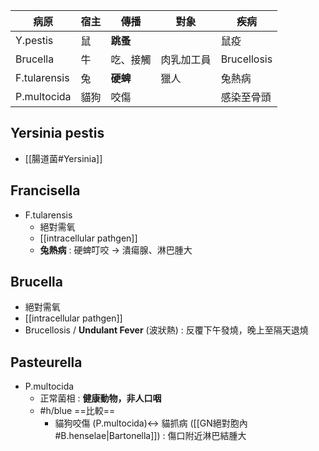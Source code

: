 | 病原         | 宿主 | 傳播     | 對象       | 疾病        |
|--------------|------|----------|------------|-------------|
| Y.pestis     | 鼠   | **跳蚤**     |            | 鼠疫        |
| Brucella     | 牛   | 吃、接觸 | 肉乳加工員 | Brucellosis |
| F.tularensis | 兔   | **硬蜱**     | 獵人       | 兔熱病      |
| P.multocida  | 貓狗 | 咬傷     |            | 感染至骨頭  |
## Yersinia pestis
- [[腸道菌#Yersinia]]
## Francisella
- F.tularensis
	- 絕對需氧
	- [[intracellular pathgen]]
	- **兔熱病** : 硬蜱叮咬 -> 潰瘍腺、淋巴腫大
## Brucella
- 絕對需氧
- [[intracellular pathgen]]
- Brucellosis / **Undulant Fever** (波狀熱) : 反覆下午發燒，晚上至隔天退燒
## Pasteurella
- P.multocida
	- 正常菌相 : **健康動物，非人口咽**
	- #h/blue  ==比較==
		- 貓狗咬傷 (P.multocida)<-> 貓抓病 ([[GN絕對胞內#B.henselae|Bartonella]]) : 傷口附近淋巴結腫大
